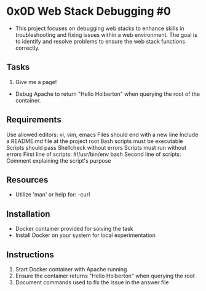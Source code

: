 # 0x0D Web Stack Debugging #0
- This project focuses on debugging web stacks to enhance skills in troubleshooting and fixing issues within a web environment. The goal is to identify and resolve problems to ensure the web stack functions correctly.

## Tasks 
1. Give me a page!
- Debug Apache to return "Hello Holberton" when querying the root of the container.

## Requirements
Use allowed editors: vi, vim, emacs
Files should end with a new line
Include a README.md file at the project root
Bash scripts must be executable
Scripts should pass Shellcheck without errors
Scripts must run without errors
First line of scripts: #!/usr/bin/env bash
Second line of scripts: Comment explaining the script's purpose

## Resources
- Utilize 'man' or help for:
	-curl

## Installation
- Docker container provided for solving the task
- Install Docker on your system for local experimentation

## Instructions
1. Start Docker container with Apache running
2. Ensure the container returns "Hello Holberton" when querying the root
3. Document commands used to fix the issue in the answer file
